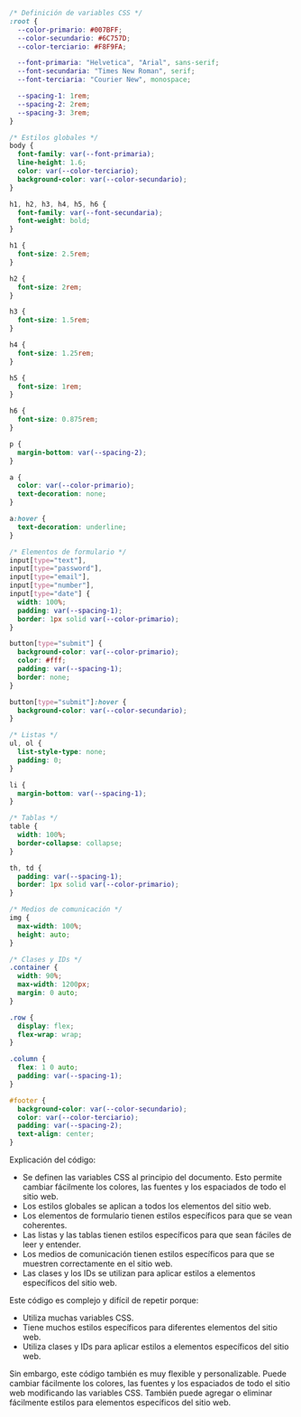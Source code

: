 ```css
/* Definición de variables CSS */
:root {
  --color-primario: #007BFF;
  --color-secundario: #6C757D;
  --color-terciario: #F8F9FA;

  --font-primaria: "Helvetica", "Arial", sans-serif;
  --font-secundaria: "Times New Roman", serif;
  --font-terciaria: "Courier New", monospace;

  --spacing-1: 1rem;
  --spacing-2: 2rem;
  --spacing-3: 3rem;
}

/* Estilos globales */
body {
  font-family: var(--font-primaria);
  line-height: 1.6;
  color: var(--color-terciario);
  background-color: var(--color-secundario);
}

h1, h2, h3, h4, h5, h6 {
  font-family: var(--font-secundaria);
  font-weight: bold;
}

h1 {
  font-size: 2.5rem;
}

h2 {
  font-size: 2rem;
}

h3 {
  font-size: 1.5rem;
}

h4 {
  font-size: 1.25rem;
}

h5 {
  font-size: 1rem;
}

h6 {
  font-size: 0.875rem;
}

p {
  margin-bottom: var(--spacing-2);
}

a {
  color: var(--color-primario);
  text-decoration: none;
}

a:hover {
  text-decoration: underline;
}

/* Elementos de formulario */
input[type="text"],
input[type="password"],
input[type="email"],
input[type="number"],
input[type="date"] {
  width: 100%;
  padding: var(--spacing-1);
  border: 1px solid var(--color-primario);
}

button[type="submit"] {
  background-color: var(--color-primario);
  color: #fff;
  padding: var(--spacing-1);
  border: none;
}

button[type="submit"]:hover {
  background-color: var(--color-secundario);
}

/* Listas */
ul, ol {
  list-style-type: none;
  padding: 0;
}

li {
  margin-bottom: var(--spacing-1);
}

/* Tablas */
table {
  width: 100%;
  border-collapse: collapse;
}

th, td {
  padding: var(--spacing-1);
  border: 1px solid var(--color-primario);
}

/* Medios de comunicación */
img {
  max-width: 100%;
  height: auto;
}

/* Clases y IDs */
.container {
  width: 90%;
  max-width: 1200px;
  margin: 0 auto;
}

.row {
  display: flex;
  flex-wrap: wrap;
}

.column {
  flex: 1 0 auto;
  padding: var(--spacing-1);
}

#footer {
  background-color: var(--color-secundario);
  color: var(--color-terciario);
  padding: var(--spacing-2);
  text-align: center;
}
```

Explicación del código:

* Se definen las variables CSS al principio del documento. Esto permite cambiar fácilmente los colores, las fuentes y los espaciados de todo el sitio web.
* Los estilos globales se aplican a todos los elementos del sitio web.
* Los elementos de formulario tienen estilos específicos para que se vean coherentes.
* Las listas y las tablas tienen estilos específicos para que sean fáciles de leer y entender.
* Los medios de comunicación tienen estilos específicos para que se muestren correctamente en el sitio web.
* Las clases y los IDs se utilizan para aplicar estilos a elementos específicos del sitio web.

Este código es complejo y difícil de repetir porque:

* Utiliza muchas variables CSS.
* Tiene muchos estilos específicos para diferentes elementos del sitio web.
* Utiliza clases y IDs para aplicar estilos a elementos específicos del sitio web.

Sin embargo, este código también es muy flexible y personalizable. Puede cambiar fácilmente los colores, las fuentes y los espaciados de todo el sitio web modificando las variables CSS. También puede agregar o eliminar fácilmente estilos para elementos específicos del sitio web.